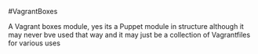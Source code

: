 #VagrantBoxes

A Vagrant boxes module, yes its a Puppet module in structure although it may never bve used that way and it may just be a collection of Vagrantfiles for various uses
